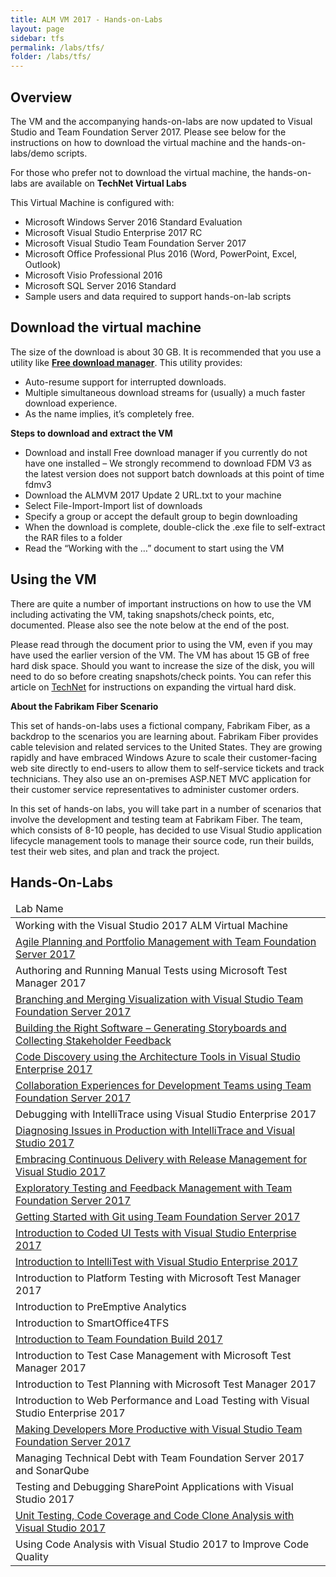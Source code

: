 ```yaml
---
title: ALM VM 2017 - Hands-on-Labs 
layout: page    
sidebar: tfs
permalink: /labs/tfs/
folder: /labs/tfs/
---
```


## Overview
The VM and the accompanying hands-on-labs are now updated to Visual Studio and Team Foundation Server 2017. Please see below for the instructions on how to download the virtual machine and the hands-on-labs/demo scripts. 

For those who prefer not to download the virtual machine, the hands-on-labs are available on **TechNet Virtual Labs** 

This Virtual Machine is configured with:

- Microsoft Windows Server 2016 Standard Evaluation    
- Microsoft Visual Studio Enterprise 2017 RC     
- Microsoft Visual Studio Team Foundation Server 2017     
- Microsoft Office Professional Plus 2016 (Word, PowerPoint, Excel, Outlook)     
- Microsoft Visio Professional 2016     
- Microsoft SQL Server 2016 Standard     
- Sample users and data required to support hands-on-lab scripts      

## Download the virtual machine

The size of the download is about 30 GB. It is recommended that you use a utility like [**Free download manager**](http://www.freedownloadmanager.org/).  This utility provides:

- Auto-resume support for interrupted downloads.
- Multiple simultaneous download streams for (usually) a much faster download experience.
- As the name implies, it’s completely free.

**Steps to download and extract the VM**    

- Download and install Free download manager if you currently do not have one installed – We strongly recommend to download FDM V3 as the latest version does not support batch downloads at this point of time
fdmv3    
- Download the ALMVM 2017 Update 2 URL.txt to your machine    
- Select File-Import-Import list of downloads      
- Specify a group or accept the default group to begin downloading       
- When the download is complete, double-click the .exe file to self-extract the RAR files to a folder       
- Read the “Working with the …” document to start using the VM     

## Using the VM

There are quite a number of important instructions on how to use the VM including activating the VM, taking snapshots/check points, etc, documented. Please also see the note below at the end of the post.

Please read through the document prior to using the VM, even if you may have used the earlier version of the VM. The VM has about 15 GB of free hard disk space. Should you want to increase the size of the disk, you will need to do so before creating snapshots/check points. You can refer this article on [TechNet]() for instructions on expanding the virtual hard disk.

**About the Fabrikam Fiber Scenario** 

This set of hands-on-labs uses a fictional company, Fabrikam Fiber, as a backdrop to the scenarios you are learning about. Fabrikam Fiber provides cable television and related services to the United States. They are growing rapidly and have embraced Windows Azure to scale their customer-facing web site directly to end-users to allow them to self-service tickets and track technicians. They also use an on-premises ASP.NET MVC application for their customer service representatives to administer customer orders.

In this set of hands-on labs, you will take part in a number of scenarios that involve the development and testing team at Fabrikam Fiber. The team, which consists of 8-10 people, has decided to use Visual Studio application lifecycle management tools to manage their source code, run their builds, test their web sites, and plan and track the project.

## Hands-On-Labs

<table width="100%">
<thead><td>
Lab Name
</td>
</thead>
<tr><td>Working with the Visual Studio 2017 ALM Virtual Machine                                  </td></tr>
<tr><td><a href="agile/">Agile Planning and Portfolio Management with Team Foundation Server 2017</a>  </td></tr>
<tr><td>Authoring and Running Manual Tests using Microsoft Test Manager 2017                     </td></tr>
<tr><td><a href="branchingandmerging/">Branching and Merging Visualization with Visual Studio Team Foundation Server 2017 </a>      </td></tr>
<tr><td><a href="storyboarding/">Building the Right Software – Generating Storyboards and Collecting Stakeholder Feedback</a> </td></tr>
<tr><td><a href="architecturevalidation/">Code Discovery using the Architecture Tools in Visual Studio Enterprise 2017 </a>            </td></tr>
<tr><td><a href="devteamcollaboration/">Collaboration Experiences for Development Teams using Team Foundation Server 2017   </a>     </td></tr>
<tr><td>Debugging with IntelliTrace using Visual Studio Enterprise 2017                          </td></tr>
<tr><td><a href="intellitrace/">Diagnosing Issues in Production with IntelliTrace and Visual Studio 2017  </a>               </td></tr>
<tr><td><a href="releasemanagement/">Embracing Continuous Delivery with Release Management for Visual Studio 2017          </a>   </td></tr>
<tr><td><a href="exploratorytesting/">Exploratory Testing and Feedback Management with Team Foundation Server 2017</a>                                    </td></tr>
<tr><td><a href="git/">Getting Started with Git using Team Foundation Server 2017</a>                              </td></tr>
<tr><td><a href="codedui/">Introduction to Coded UI Tests with Visual Studio Enterprise 2017 </a>                       </td></tr>
<tr><td><a href="intellitest/">Introduction to IntelliTest with Visual Studio Enterprise 2017  </a>                         </td></tr>
<tr><td>Introduction to Platform Testing with Microsoft Test Manager 2017                        </td></tr>
<tr><td>Introduction to PreEmptive Analytics                                                     </td></tr>
<tr><td>Introduction to SmartOffice4TFS                                                          </td></tr>
<tr><td><a href="build/">Introduction to Team Foundation Build 2017                                 </a>              </td></tr>
<tr><td>Introduction to Test Case Management with Microsoft Test Manager 2017                    </td></tr>
<tr><td><a hrf="manualtesting/">Introduction to Test Planning with Microsoft Test Manager 2017  </a>                         </td></tr>
<tr><td>Introduction to Web Performance and Load Testing with Visual Studio Enterprise 2017      </td></tr>
<tr><td><a href="vsproductivity/">Making Developers More Productive with Visual Studio Team Foundation Server 2017    </a>     </td></tr>
<tr><td>Managing Technical Debt with Team Foundation Server 2017 and SonarQube                   </td></tr>
<tr><td>Testing and Debugging SharePoint Applications with Visual Studio 2017                    </td></tr>
<tr><td><a href="unittesting/">Unit Testing, Code Coverage and Code Clone Analysis with Visual Studio 2017   </a>           </td></tr>
<tr><td>Using Code Analysis with Visual Studio 2017 to Improve Code Quality                      </td></tr>
</table>